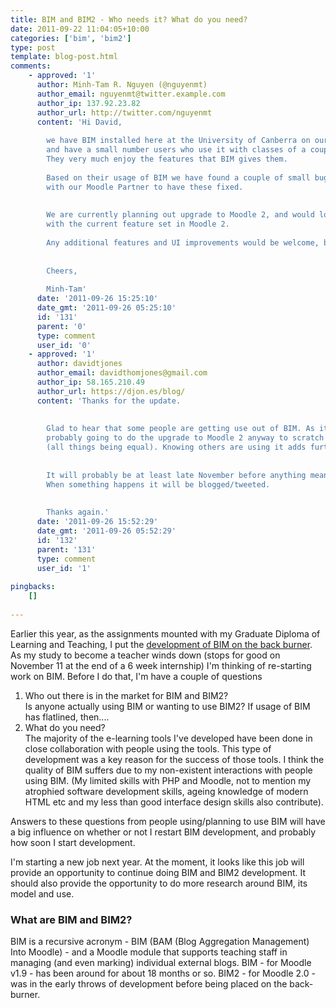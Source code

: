 ```yaml
---
title: BIM and BIM2 - Who needs it? What do you need?
date: 2011-09-22 11:04:05+10:00
categories: ['bim', 'bim2']
type: post
template: blog-post.html
comments:
    - approved: '1'
      author: Minh-Tam R. Nguyen (@nguyenmt)
      author_email: nguyenmt@twitter.example.com
      author_ip: 137.92.23.82
      author_url: http://twitter.com/nguyenmt
      content: 'Hi David,
    
        we have BIM installed here at the University of Canberra on our Moodle 1.9 instance
        and have a small number users who use it with classes of a couple of hundred students.
        They very much enjoy the features that BIM gives them.
    
        Based on their usage of BIM we have found a couple of small bugs and have worked
        with our Moodle Partner to have these fixed.
    
    
        We are currently planning out upgrade to Moodle 2, and would love it if BIM worked
        with the current feature set in Moodle 2.
    
        Any additional features and UI improvements would be welcome, but not essential.
    
    
        Cheers,
    
        Minh-Tam'
      date: '2011-09-26 15:25:10'
      date_gmt: '2011-09-26 05:25:10'
      id: '131'
      parent: '0'
      type: comment
      user_id: '0'
    - approved: '1'
      author: davidtjones
      author_email: davidthomjones@gmail.com
      author_ip: 58.165.210.49
      author_url: https://djon.es/blog/
      content: 'Thanks for the update.
    
    
        Glad to hear that some people are getting use out of BIM. As it stands, I was
        probably going to do the upgrade to Moodle 2 anyway to scratch some personal itches
        (all things being equal). Knowing others are using it adds further motivation.
    
    
        It will probably be at least late November before anything meaningful happens.
        When something happens it will be blogged/tweeted.
    
    
        Thanks again.'
      date: '2011-09-26 15:52:29'
      date_gmt: '2011-09-26 05:52:29'
      id: '132'
      parent: '131'
      type: comment
      user_id: '1'
    
pingbacks:
    []
    
---
```

Earlier this year, as the assignments mounted with my Graduate Diploma of Learning and Teaching, I put the [development of BIM on the back burner](/blog2/2011/04/07/bim-on-the-back-burner/). As my study to become a teacher winds down (stops for good on November 11 at the end of a 6 week internship) I'm thinking of re-starting work on BIM. Before I do that, I'm have a couple of questions

1. Who out there is in the market for BIM and BIM2?  
    Is anyone actually using BIM or wanting to use BIM2? If usage of BIM has flatlined, then....
2. What do you need?  
    The majority of the e-learning tools I've developed have been done in close collaboration with people using the tools. This type of development was a key reason for the success of those tools. I think the quality of BIM suffers due to my non-existent interactions with people using BIM. (My limited skills with PHP and Moodle, not to mention my atrophied software development skills, ageing knowledge of modern HTML etc and my less than good interface design skills also contribute).

Answers to these questions from people using/planning to use BIM will have a big influence on whether or not I restart BIM development, and probably how soon I start development.

I'm starting a new job next year. At the moment, it looks like this job will provide an opportunity to continue doing BIM and BIM2 development. It should also provide the opportunity to do more research around BIM, its model and use.

### What are BIM and BIM2?

BIM is a recursive acronym - BIM (BAM (Blog Aggregation Management) Into Moodle) - and a Moodle module that supports teaching staff in managing (and even marking) individual external blogs. BIM - for Moodle v1.9 - has been around for about 18 months or so. BIM2 - for Moodle 2.0 - was in the early throws of development before being placed on the back-burner.